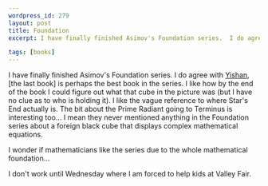 ```yaml
--- 
wordpress_id: 279
layout: post
title: Foundation
excerpt: I have finally finished Asimov's Foundation series.  I do agree with <a href="http://www.contrib.andrew.cmu.edu/~ywong/">Yishan</a>, this is perhaps the best book in the series.  I like how by the end of the book I could figure out what that cube in the picture was (but I have no clue as to who is holding it).  I like the vague reference to where Star's End actually is.  The bit about the Prime Radiant going to Terminus is interesting too... I mean they never mentioned anything in the Foundation series about a foreign black cube that displays complex mathematical equations.<p>I wonder if mathematicians like the series due to the whole mathematical foundation...<p>I don't work until Wednesday where I am forced to help kids at Valley Fair.

tags: [books]
---
```


I have finally finished Asimov's Foundation series.  I do agree with <a href="http://www.contrib.andrew.cmu.edu/~ywong/">Yishan</a>, [the last book] is perhaps the best book in the series.  I like how by the end of the book I could figure out what that cube in the picture was (but I have no clue as to who is holding it).  I like the vague reference to where Star's End actually is.  The bit about the Prime Radiant going to Terminus is interesting too... I mean they never mentioned anything in the Foundation series about a foreign black cube that displays complex mathematical equations.<p>I wonder if mathematicians like the series due to the whole mathematical foundation...<p>I don't work until Wednesday where I am forced to help kids at Valley Fair.
